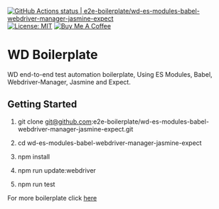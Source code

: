 [![GitHub Actions status | e2e-boilerplate/wd-es-modules-babel-webdriver-manager-jasmine-expect](https://github.com/e2e-boilerplate/wd-es-modules-babel-webdriver-manager-jasmine-expect/workflows/wd-es-modules-babel-webdriver-manager-jasmine-expect/badge.svg)](https://github.com/e2e-boilerplate/wd-es-modules-babel-webdriver-manager-jasmine-expect/actions?workflow=wd-es-modules-babel-webdriver-manager-jasmine-expect) [![License: MIT](https://img.shields.io/badge/License-MIT-yellow.svg)](https://opensource.org/licenses/MIT) [![Buy Me A Coffee](https://img.shields.io/badge/buy-me%20coffee-orange)](https://www.buymeacoffee.com/xgirma)
    
# WD Boilerplate
    
WD end-to-end test automation boilerplate, Using ES Modules, Babel, Webdriver-Manager, Jasmine and Expect.
    
## Getting Started
    
1. git clone git@github.com:e2e-boilerplate/wd-es-modules-babel-webdriver-manager-jasmine-expect.git
    
2. cd wd-es-modules-babel-webdriver-manager-jasmine-expect
    
3. npm install
    
4. npm run update:webdriver
    
5. npm run test
        
    
For more boilerplate click [here](https://github.com/e2e-boilerplate/utils/blob/master/docs/implemented.md)